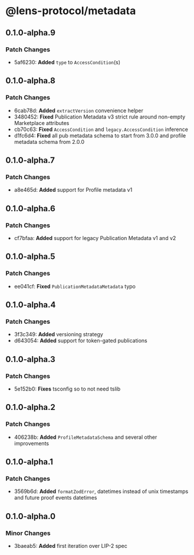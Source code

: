 # @lens-protocol/metadata

## 0.1.0-alpha.9

### Patch Changes

- 5af6230: **Added** `type` to `AccessCondition`(s)

## 0.1.0-alpha.8

### Patch Changes

- 6cab78d: **Added** `extractVersion` convenience helper
- 3480452: **Fixed** Publication Metadata v3 strict rule around non-empty Marketplace attributes
- cb70c63: **Fixed** `AccessCondition` and `legacy.AccessCondition` inference
- d1fc6d4: **Fixed** all pub metadata schema to start from 3.0.0 and profile metadata schema from 2.0.0

## 0.1.0-alpha.7

### Patch Changes

- a8e465d: **Added** support for Profile metadata v1

## 0.1.0-alpha.6

### Patch Changes

- cf7bfaa: **Added** support for legacy Publication Metadata v1 and v2

## 0.1.0-alpha.5

### Patch Changes

- ee041cf: **Fixed** `PublicationMetadataMetadata` typo

## 0.1.0-alpha.4

### Patch Changes

- 3f3c349: **Added** versioning strategy
- d643054: **Added** support for token-gated publications

## 0.1.0-alpha.3

### Patch Changes

- 5e152b0: **Fixes** tsconfig so to not need tslib

## 0.1.0-alpha.2

### Patch Changes

- 406238b: **Added** `ProfileMetadataSchema` and several other improvements

## 0.1.0-alpha.1

### Patch Changes

- 3569b6d: **Added** `formatZodError`, datetimes instead of unix timestamps and future proof events datetimes

## 0.1.0-alpha.0

### Minor Changes

- 3baeab5: **Added** first iteration over LIP-2 spec
